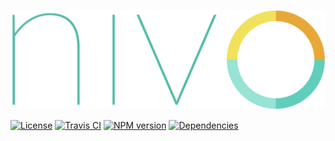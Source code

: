 ![nivo][logo]

[![License][license-image]][license-url]
[![Travis CI][travis-image]][travis-url]
[![NPM version][npm-image]][npm-url]
[![Dependencies][gemnasium-image]][gemnasium-url]

[logo]: https://raw.githubusercontent.com/plouc/nivo/master/nivo.png
[license-image]: https://img.shields.io/github/license/nivo/mozaik.svg?style=flat-square
[license-url]: https://github.com/plouc/nivo/blob/master/LICENSE.md
[npm-image]: https://img.shields.io/npm/v/nivo.svg?style=flat-square
[npm-url]: https://www.npmjs.com/package/nivo
[travis-image]: https://img.shields.io/travis/plouc/nivo.svg?style=flat-square
[travis-url]: https://travis-ci.org/plouc/nivo
[gemnasium-image]: https://img.shields.io/gemnasium/plouc/nivo.svg?style=flat-square
[gemnasium-url]: https://gemnasium.com/plouc/nivo
